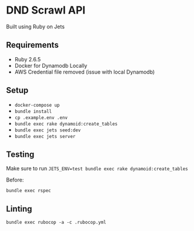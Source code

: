 # DND Scrawl API

Built using Ruby on Jets

## Requirements

- Ruby 2.6.5
- Docker for Dynamodb Locally
- AWS Credential file removed (issue with local Dynamodb)

## Setup

- `docker-compose up`
- `bundle install`
- `cp .example.env .env`
- `bundle exec rake dynamoid:create_tables`
- `bundle exec jets seed:dev`
- `bundle exec jets server`

## Testing

Make sure to run `JETS_ENV=test bundle exec rake dynamoid:create_tables`

Before:

`bundle exec rspec`

## Linting

`bundle exec rubocop -a -c .rubocop.yml`
